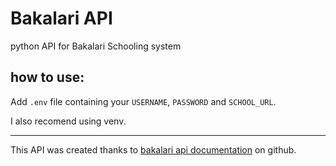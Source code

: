 # Bakalari API
python API for Bakalari Schooling system

## how to use:
Add `.env` file containing your `USERNAME`, `PASSWORD` and `SCHOOL_URL`.

I also recomend using venv.

---

This API was created thanks to [bakalari api documentation](https://github.com/bakalari-api/bakalari-api-v3) on github.
